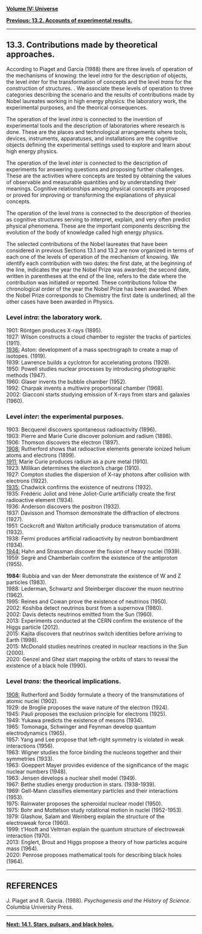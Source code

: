 [**Volume IV: Universe**](./volume-IV.md)

[**Previous: 13.2. Accounts of experimental results.**](./vol-IV-chap-13-sect-2.md) 

***

## 13.3. Contributions made by theoretical approaches.

According to Piaget and García (1988) there are three levels of operation of the mechanisms of knowing: the level *intra* for the description of objects, the level *inter* for the transformation of concepts and the level *trans* for the construction of structures. . We associate these levels of operation to three categories describing the scenario and the results of contributions made by Nobel laureates working in high energy physics: the laboratory work, the experimental purposes, and the theorical consequences.

The operation of the level *intra* is connected to the invention of experimental tools and the description of laboratories where research is done. These are the places and technological arrangements where tools, devices, instruments, apparatuses, and installations are the cognitive objects defining the experimental settings used to explore and learn about high energy physics.

The operation of the level *inter* is connected to the description of experiments for answering questions and proposing further challenges. These are the activities where concepts are tested by obtaining the values of observable and measurable quantities and by understanding their meanings. Cognitive relationships among physical concepts are proposed or proved for improving or transforming the explanations of physical concepts.

The operation of the level *trans* is connected to the description of theories as cognitive structures serving to interpret, explain, and very often predict physical phenomena. These are the important components describing the evolution of the body of knowledge called high energy physics.

The selected contributions of the Nobel laureates that have been considered in previous Sections 13.1 and 13.2 are now organized in terms of each one of the levels of operation of the mechanism of knowing. We identify each contribution with two dates: the first date, at the beginning of the line, indicates the year the Nobel Prize was awarded; the second date, written in parentheses at the end of the line, refers to the date where the contribution was initiated or reported. These contributions follow the chronological order of the year the Nobel Prize has been awarded. When the Nobel Prize corresponds to Chemistry the first date is underlined; all the other cases have been awarded in Physics.

### Level *intra*: the laboratory work.

1901: Röntgen produces X-rays (1895).<br>
1927: Wilson constructs a cloud chamber to register the tracks of particles (1911).<br>
<u>1936:</u> Aston: development of a mass spectrograph to create a map of isotopes. (1919).<br>
1939: Lawrence builds a cyclotron for accelerating protons (1929).<br>
1950: Powell studies nuclear processes by introducing photographic methods (1947).<br>
1960: Glaser invents the bubble chamber (1952).<br>
1992: Charpak invents a multiwire proportional chamber (1968).<br>
2002: Giacconi starts studying emission of X-rays from stars and galaxies (1960).

### Level *inter*: the experimental purposes.

1903: Becquerel discovers spontaneous radioactivity (1896).<br>
1903: Pierre and Marie Curie discover polonium and radium (1898).<br>
1906: Thomson discovers the electron (1897).<br>
<u>1908:</u> Rutherford shows that radioactive elements generate ionized helium atoms and electrons (1899).<br>
<u>1911:</u> Marie Curie produces radium as a pure metal (1910).<br>
1923: Millikan determines the electron’s charge (1910).<br>
1927: Compton studies the dispersion of X-ray photons after collision with electrons (1922).<br>
<u>1935:</u> Chadwick confirms the existence of neutrons (1932).<br>
1935: Frédéric Joliot and Irène Joliot-Curie artificially create the first radioactive element (1934).<br>
1936: Anderson discovers the positron (1932).<br>
1937: Davisson and Thomson demonstrate the diffraction of electrons (1927).<br>
1951: Cockcroft and Walton artificially produce transmutation of atoms (1932).<br>
1938: Fermi produces artificial radioactivity by neutron bombardment (1934).<br>
<u>1944:</u> Hahn and Strassman discover the fission of heavy nuclei (1939).<br>
1959: Segrè and Chamberlain confirm the existence of the antiproton (1955).

**1984:** Rubbia and van der Meer demonstrate the existence of W and Z particles (1983).<br>
1988: Lederman, Schwartz and Steinberger discover the muon neutrino (1962).<br>
1995: Reines and Cowan prove the existence of neutrinos (1950).<br>
2002: Koshiba detect neutrinos burst from a supernova (1980).<br>
2002: Davis detects neutrinos emitted from the Sun (1960).<br>
2013: Experiments conducted at the CERN confirm the existence of the Higgs particle (2012). <br>
2015: Kajita discovers that neutrinos switch identities before arriving to Earth (1998).<br>
2015: McDonald studies neutrinos created in nuclear reactions in the Sun (2000).<br>
2020: Genzel and Ghez start mapping the orbits of stars to reveal the existence of a black hole (1990).


### Level *trans*: the theorical implications.

<u>1908:</u> Rutherford and Soddy formulate a theory of the transmutations of atomic nuclei (1902).<br>
1929: de Broglie proposes the wave nature of the electron (1924).<br>
1945: Pauli proposes the exclusion principle for electrons (1925).<br>
1949: Yukawa predicts the existence of mesons (1934).<br>
1965: Tomonaga, Schwinger and Feynman develop quantum electrodynamics (1965).<br>
1957: Yang and Lee propose that left-right symmetry is violated in weak interactions (1956).<br>
1963: Wigner studies the force binding the nucleons together and their symmetries (1933).<br>
1963: Goeppert Mayer provides evidence of the significance of the magic nuclear numbers (1948).<br>
1963: Jensen develops a nuclear shell model (1949).<br>
1967: Bethe studies energy production in stars. (1938-1939).<br>
1969: Gell-Mann classifies elementary particles and their interactions (1953).<br>
1975: Rainwater proposes the spheroidal nuclear model (1950).<br>
1975: Bohr and Mottelson study rotational motion in nuclei (1952-1953).<br>
1979: Glashow, Salam and Weinberg explain the structure of the electroweak force (1960).<br>
1999: t'Hooft and Veltman explain the quantum structure of electroweak interaction (1970).<br>
2013: Englert, Brout and Higgs propose a theory of how particles acquire mass (1964).<br>
2020: Penrose proposes mathematical tools for describing black holes (1964).

*** 

## REFERENCES

J. Piaget and R. Garcia. (1988). *Psychogenesis and the History of Science*. Columbia University Press.

***

[**Next: 14.1. Stars, pulsars, and black holes.**](./vol-IV-chap-14-sect-1.md) 


